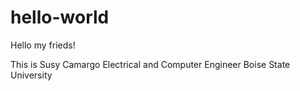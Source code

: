 # hello-world

Hello my frieds!

This is Susy Camargo
Electrical and Computer Engineer
Boise State University
